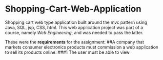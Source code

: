 # Shopping-Cart-Web-Application
Shopping cart web type application built around the mvc pattern using Java, SQL, jsp, CSS, html. This web application project was part of a course, namely *Web Engineering*, and was needed to pass the latter.

These were the **requirements** for the assignment:
##A company that markets consumer electronics products must commission a web application to sell its products online.
###1
The user must be able to view 

